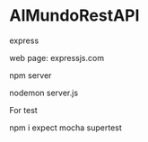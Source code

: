 # AlMundoRestAPI

express

web page: expressjs.com


npm server

nodemon server.js


For test

npm i expect mocha supertest

